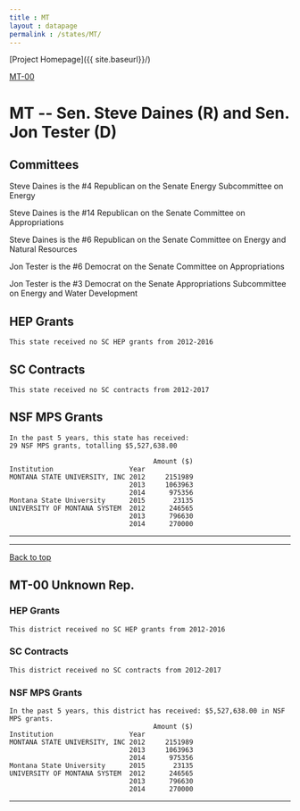 ```yaml
---
title : MT
layout : datapage
permalink : /states/MT/
---
```

<a name="top"></a>
[Project Homepage]({{ site.baseurl}}/)


[MT-00](#MT-00)  

# MT -- Sen. Steve Daines (R) and  Sen. Jon Tester (D)
## Committees
Steve Daines is the #4 Republican on the Senate Energy Subcommittee on Energy 

Steve Daines is the #14 Republican on the Senate Committee on Appropriations 

Steve Daines is the #6 Republican on the Senate Committee on Energy and Natural Resources 

Jon Tester is the #6 Democrat on the Senate Committee on Appropriations 

Jon Tester is the #3 Democrat on the Senate Appropriations Subcommittee on Energy and Water Development 

## HEP Grants
```
This state received no SC HEP grants from 2012-2016
```
## SC Contracts
```
This state received no SC contracts from 2012-2017
```
## NSF MPS Grants
```
In the past 5 years, this state has received:
29 NSF MPS grants, totalling $5,527,638.00
 
                                    Amount ($)
Institution                   Year            
MONTANA STATE UNIVERSITY, INC 2012     2151989
                              2013     1063963
                              2014      975356
Montana State University      2015       23135
UNIVERSITY OF MONTANA SYSTEM  2012      246565
                              2013      796630
                              2014      270000
```
---
---
<a name="MT-00"></a>
[Back to top](#top)
## MT-00 Unknown Rep.
### HEP Grants
```
This district received no SC HEP grants from 2012-2016
```
### SC Contracts
```
This district received no SC contracts from 2012-2017
```
### NSF MPS Grants
```
In the past 5 years, this district has received: $5,527,638.00 in NSF MPS grants.
                                    Amount ($)
Institution                   Year            
MONTANA STATE UNIVERSITY, INC 2012     2151989
                              2013     1063963
                              2014      975356
Montana State University      2015       23135
UNIVERSITY OF MONTANA SYSTEM  2012      246565
                              2013      796630
                              2014      270000
```
---
